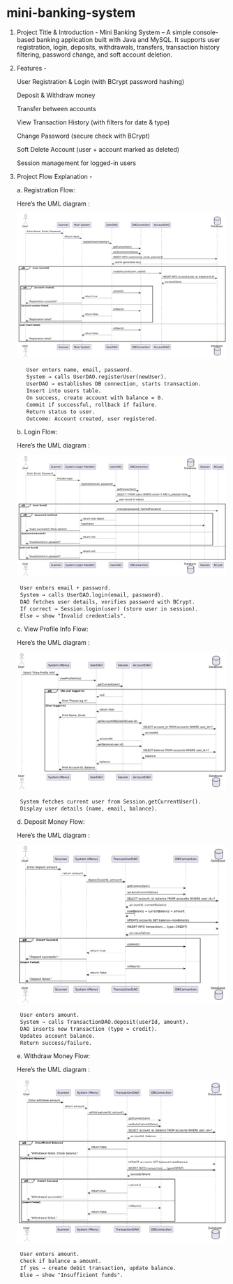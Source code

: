 # mini-banking-system

1. Project Title & Introduction - 
Mini Banking System – A simple console-based banking application built with Java and MySQL. It supports user registration, login, deposits, withdrawals, transfers, transaction history filtering, password change, and soft account deletion.

2. Features -

    User Registration & Login (with BCrypt password hashing)
    
    Deposit & Withdraw money
    
    Transfer between accounts
    
    View Transaction History (with filters for date & type)
    
    Change Password (secure check with BCrypt)
    
    Soft Delete Account (user + account marked as deleted)
    
    Session management for logged-in users

3. Project Flow Explanation -

    a. Registration Flow:
   
  	Here’s the UML diagram :
   
   ![UML Diagram](images/register_account.png)
   
   	
          User enters name, email, password.
          System → calls UserDAO.registerUser(newUser).
          UserDAO → establishes DB connection, starts transaction.
          Insert into users table.
          On success, create account with balance = 0.
          Commit if successful, rollback if failure.
          Return status to user.
          Outcome: Account created, user registered.
      
    b. Login Flow:

   	Here’s the UML diagram :
   
    ![UML Diagram](images/login_account.png)
   
        User enters email + password.
        System → calls UserDAO.login(email, password).
        DAO fetches user details, verifies password with BCrypt.
        If correct → Session.login(user) (store user in session).
        Else → show "Invalid credentials".

   c. View Profile Info Flow:

   Here’s the UML diagram :
   
   ![UML Diagram](images/view_profile_info.png)

        System fetches current user from Session.getCurrentUser().
        Display user details (name, email, balance).

   d. Deposit Money Flow:

   Here’s the UML diagram :
   
   ![UML Diagram](images/deposite_amount.png)

        User enters amount.
        System → calls TransactionDAO.deposit(userId, amount).
        DAO inserts new transaction (type = credit).
        Updates account balance.
        Return success/failure.

   e. Withdraw Money Flow:

   Here’s the UML diagram :
   
   ![UML Diagram](images/withdrow_amount.png)

   		User enters amount.
		Check if balance ≥ amount.
		If yes → create debit transaction, update balance.
		Else → show "Insufficient funds".
   
       

